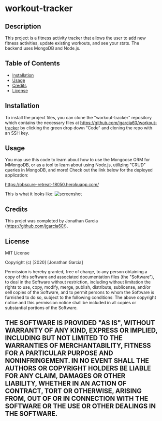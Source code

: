 # workout-tracker

## Description 

This project is a fitness activity tracker that allows the user to add new fitness activities, update existing workouts, and see your stats. The backend uses MongoDB and Node.js.


## Table of Contents 

* [Installation](#installation)
* [Usage](#usage)
* [Credits](#credits)
* [License](#license)


## Installation

To install the project files, you can clone the "workout-tracker" repository which contains the necessary files at https://github.com/jgarcia60/workout-tracker by clicking the green drop down "Code" and cloning the repo with an SSH key. 


## Usage 

You may use this code to learn about how to use the Mongoose ORM for MMongoDB, or as a tool to learn about using Node.js, utilizing "CRUD" queries in MongoDB, and more! Check out the link below for the deployed application: 

https://obscure-retreat-18050.herokuapp.com/

This is what it looks like:
![screenshot](../public/workout-tracker.png)


## Credits

This projet was completed by Jonathan Garcia (https://github.com/jgarcia60/). 

## License

MIT License

Copyright (c) [2020] [Jonathan Garcia]

Permission is hereby granted, free of charge, to any person obtaining a copy
of this software and associated documentation files (the "Software"), to deal
in the Software without restriction, including without limitation the rights
to use, copy, modify, merge, publish, distribute, sublicense, and/or sell
copies of the Software, and to permit persons to whom the Software is
furnished to do so, subject to the following conditions:
The above copyright notice and this permission notice shall be included in all
copies or substantial portions of the Software.

THE SOFTWARE IS PROVIDED "AS IS", WITHOUT WARRANTY OF ANY KIND, EXPRESS OR
IMPLIED, INCLUDING BUT NOT LIMITED TO THE WARRANTIES OF MERCHANTABILITY,
FITNESS FOR A PARTICULAR PURPOSE AND NONINFRINGEMENT. IN NO EVENT SHALL THE
AUTHORS OR COPYRIGHT HOLDERS BE LIABLE FOR ANY CLAIM, DAMAGES OR OTHER
LIABILITY, WHETHER IN AN ACTION OF CONTRACT, TORT OR OTHERWISE, ARISING FROM,
OUT OF OR IN CONNECTION WITH THE SOFTWARE OR THE USE OR OTHER DEALINGS IN THE
SOFTWARE.
---
